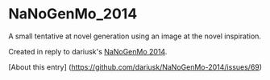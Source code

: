 NaNoGenMo_2014
==============
A small tentative at novel generation using an image at the novel inspiration.

Created in reply to dariusk's [NaNoGenMo 2014](https://github.com/dariusk/NaNoGenMo-2014).

[About this entry] (https://github.com/dariusk/NaNoGenMo-2014/issues/69)
